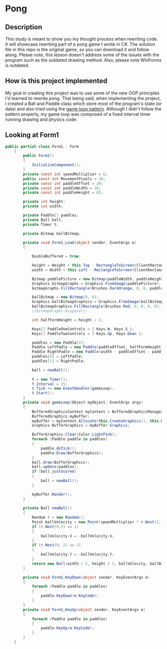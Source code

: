 # Pong
## Description
This study is meant to show you my thought process when rewriting code. It will showcase rewriting part of a pong game I wrote in C#. The solution file in this repo is the original game, so you can download it and follow along. Please note, this lesson doesn't address some of the issues with the program such as the outdated drawing method. Also, please note WinForms is outdated.

## How is this project implemented
My goal in creating this project was to use some of the new OOP principles I'd learned to rewrite pong. That being said, when implementing the project, I created a Ball and Paddle class which store most of the program's state (or data) and also tried using the [game loop pattern](http://gameprogrammingpatterns.com/game-loop.html). Although I didn't follow the pattern properly, my game loop was composed of a fixed interval timer running drawing and physics code.

## Looking at Form1

```C#
public partial class Form1 : Form
    {
        public Form1()
        {
            InitializeComponent();
        }
        private const int speedMultiplier = 6;
        public const int MovementPixels = 10;
        private const int paddleOffset = 20;
        private const int paddleWidth = 10;
        private const int paddleHeight = 85;

        private int height;
        private int width;

        private Paddle[] paddles;
        private Ball ball;
        private Timer t;

        private Bitmap ballBitmap;

        private void Form1_Load(object sender, EventArgs e)
        {
		
            DoubleBuffered = true;

            height = Height + this.Top - RectangleToScreen(ClientRectangle).Top;
            width = Width + this.Left - RectangleToScreen(ClientRectangle).Left;

            Bitmap paddlePicture = new Bitmap(paddleWidth, paddleHeight);
            Graphics bitmapGraphs = Graphics.FromImage(paddlePicture);
            bitmapGraphs.FillRectangle(Brushes.DarkOrange, 0, 0, paddleWidth, paddleHeight);

            ballBitmap = new Bitmap(8, 8);
            Graphics ballBitmapGraphics = Graphics.FromImage(ballBitmap);
            ballBitmapGraphics.FillRectangle(Brushes.Red, 0, 0, 8, 8);
            //bitmapGraphs.Dispose();

            int halfFormHeight = height / 2;

            Keys[] PaddleOneControls = { Keys.W, Keys.S };
            Keys[] PaddleTwoControls = { Keys.Up, Keys.Down };

            paddles = new Paddle[2];
            Paddle LeftPadle = new Paddle(paddleOffset, halfFormHeight, height, PaddleOneControls, paddlePicture, false);
            Paddle RightPadle = new Paddle(width - paddleOffset - paddlePicture.Width, halfFormHeight, height, PaddleTwoControls, paddlePicture, true);
            paddles[0] = LeftPadle;
            paddles[1] = RightPadle;

            ball = newBall();
            
            t = new Timer();
            t.Interval = 25;
            t.Tick += new EventHandler(gameLoop);
            t.Start();
        }
        private void gameLoop(Object myObject, EventArgs args)
        {
            BufferedGraphicsContext myContext = BufferedGraphicsManager.Current;
            BufferedGraphics myBuffer;
            myBuffer = myContext.Allocate(this.CreateGraphics(), this.DisplayRectangle);
            Graphics BufferGraphics = myBuffer.Graphics;

            BufferGraphics.Clear(Color.LightPink);
            foreach (Paddle paddle in paddles)
            {
                paddle.doTick();
                paddle.Draw(BufferGraphics);
            }
            ball.draw(BufferGraphics);
            ball.update(paddles);
            if (ball.justScored)
            {
                ball = newBall();
            }

            myBuffer.Render();
        }
        
        private Ball newBall()
        {
            Random r = new Random();
            Point ballVelocity = new Point(speedMultiplier * r.Next(2, 3), speedMultiplier * r.Next(1, 3));
            if (r.Next(0,2) == 1)
            {
                ballVelocity.X = -ballVelocity.X;
            }
            if (r.Next(0, 2) == 1)
            {
                ballVelocity.Y = -ballVelocity.Y;
            }
            return new Ball(width / 2, height / 2, ballVelocity, ballBitmap ,new Rectangle(0, 0, width, height));
        }

        private void Form1_KeyDown(object sender, KeyEventArgs e)
        {
            foreach (Paddle paddle in paddles)
            {
                paddle.KeyDown(e.KeyCode);
            }
        }
        private void Form1_KeyUp(object sender, KeyEventArgs e)
        {
            foreach (Paddle paddle in paddles)
            {
                paddle.KeyUp(e.KeyCode);
            }
        }      
    }

```
